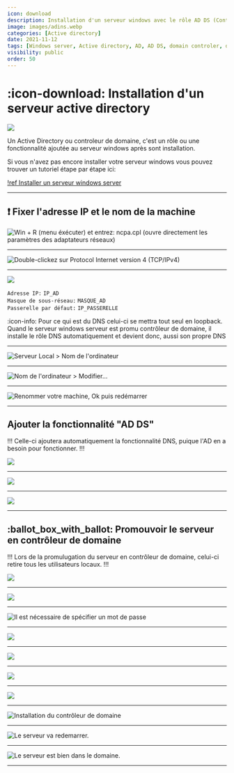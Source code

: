 ```yaml
---
icon: download
description: Installation d'un serveur windows avec le rôle AD DS (Controleur de domaine).
image: images/adins.webp
categories: [Active directory]
date: 2021-11-12
tags: [Windows server, Active directory, AD, AD DS, domain controler, domain, controleur de domaine]
visibility: public
order: 50
---
```


# :icon-download: Installation d'un serveur active directory

![](images/adins.webp)

Un Active Directory ou controleur de domaine, c'est un rôle ou une fonctionnalité ajoutée au serveur windows après sont installation.


Si vous n'avez pas encore installer votre serveur windows vous pouvez trouver un tutoriel étape par étape ici:

[!ref Installer un serveur windows server](https://windows.contactit.fr/windows-server/install-ws.md)


---

## :exclamation: Fixer l'adresse IP et le nom de la machine

![`Win + R` (menu éxécuter) et entrez: `ncpa.cpl`  
(ouvre directement les paramètres des adaptateurs réseaux)](images/install-ad/1.webp)

---

![Double-clickez sur `Protocol Internet version 4 (TCP/IPv4)`](images/install-ad/2.webp)

---

![](images/install-ad/3.webp)

`Adresse IP:` `IP_AD`  
`Masque de sous-réseau:` `MASQUE_AD`  
`Passerelle par défaut:` `IP_PASSERELLE`  

:icon-info: Pour ce qui est du DNS celui-ci se mettra tout seul en loopback.
Quand le serveur windows serveur est promu contrôleur de domaine, il installe le rôle DNS automatiquement et devient donc, aussi son propre DNS

---

![`Serveur Local > Nom de l'ordinateur`](images/install-ad/4.webp)

---

![`Nom de l'ordinateur > Modifier...`](images/install-ad/5.webp)

---

![Renommer votre machine, `Ok` puis redémarrer](images/install-ad/6.webp)

---

## Ajouter la fonctionnalité "AD DS"

!!!
Celle-ci ajoutera automatiquement la fonctionnalité DNS, puique l'AD en a besoin pour fonctionner.
!!!

![](images/install-ad/7.webp)

---

![](images/install-ad/8.webp)

---

![](images/install-ad/9.webp)

---

## :ballot_box_with_ballot: Promouvoir le serveur en contrôleur de domaine

!!!
Lors de la promulugation du serveur en contrôleur de domaine, celui-ci retire tous les utilisateurs locaux.
!!!

![](images/install-ad/10.webp)

---

![](images/install-ad/11.webp)

---

![Il est nécessaire de spécifier un mot de passe](images/install-ad/12.webp)

---

![](images/install-ad/13.webp)

---

![](images/install-ad/14.webp)

---

![](images/install-ad/15.webp)

---

![](images/install-ad/16.webp)

---

![Installation du contrôleur de domaine](images/install-ad/17.webp)

---

![Le serveur va redemarrer.](images/install-ad/18.webp)

---

![Le serveur est bien dans le domaine.](images/install-ad/19.webp)

---














